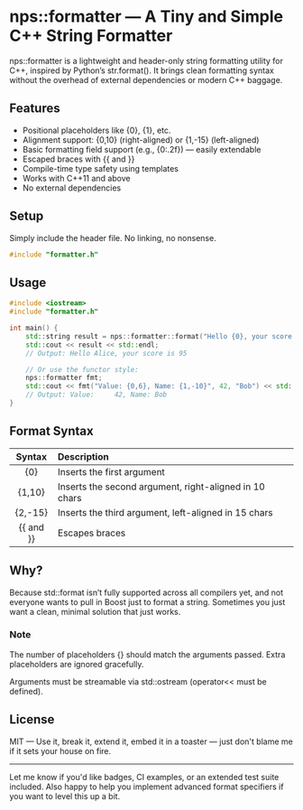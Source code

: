 # nps::formatter — A Tiny and Simple C++ String Formatter
nps::formatter is a lightweight and header-only string formatting utility for C++, inspired by Python’s str.format(). It brings clean formatting syntax without the overhead of external dependencies or modern C++ baggage.

## Features
- Positional placeholders like {0}, {1}, etc.
- Alignment support: {0,10} (right-aligned) or {1,-15} (left-aligned)
- Basic formatting field support (e.g., {0:.2f}) — easily extendable
- Escaped braces with {{ and }}
- Compile-time type safety using templates
- Works with C++11 and above
- No external dependencies

##  Setup
Simply include the header file. No linking, no nonsense.
```cpp
#include "formatter.h"
```

## Usage

```cpp
#include <iostream>
#include "formatter.h"

int main() {
    std::string result = nps::formatter::format("Hello {0}, your score is {1}", "Alice", 95);
    std::cout << result << std::endl;
    // Output: Hello Alice, your score is 95

    // Or use the functor style:
    nps::formatter fmt;
    std::cout << fmt("Value: {0,6}, Name: {1,-10}", 42, "Bob") << std::endl;
    // Output: Value:     42, Name: Bob       
}

```

## Format Syntax
| Syntax | Description |
| :--------: | :------- |
| {0} | Inserts the first argument |
| {1,10} | Inserts the second argument, right-aligned in 10 chars |
| {2,-15} | Inserts the third argument, left-aligned in 15 chars |
| {{ and }} | Escapes braces |

## Why?
Because std::format isn’t fully supported across all compilers yet, and not everyone wants to pull in Boost just to format a string. Sometimes you just want a clean, minimal solution that just works.

### Note
The number of placeholders {} should match the arguments passed. Extra placeholders are ignored gracefully.

Arguments must be streamable via std::ostream (operator<< must be defined).

## License 
MIT — Use it, break it, extend it, embed it in a toaster — just don't blame me if it sets your house on fire.

-------------------

Let me know if you'd like badges, CI examples, or an extended test suite included. Also happy to help you implement advanced format specifiers if you want to level this up a bit.
